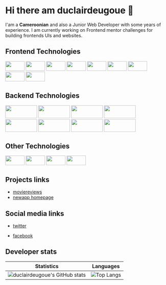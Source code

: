 # Hi there am duclairdeugoue 👋

I'am a **Cameroonian** and also a Junior Web Developer with some years of experience. I am currently working on Frontend mentor challenges for building frontends UIs  and websites. 


## Frontend Technologies

<p>
  <img width="60px" height="30px" src="https://img.shields.io/badge/-HTML5-E34F26?style=flat-square&logo=html5&logoColor=white"/>
  <img width="60px" height="30px" src="https://img.shields.io/badge/-CSS3-1572B6?style=flat-square&logo=css3"/>
  <img width="60px" height="30px" src="https://img.shields.io/badge/-Sass-black?style=flat-square&logo=sass&logoColor=blueviolet"/>
  <img width="60px" height="30px" src="https://img.shields.io/badge/-JavaScript-black?style=flat-square&logo=javascript"/>
  <img width="60px" height="30px" src="https://img.shields.io/badge/-Webpack-black?style=flat-square&logo=webpack"/>
  <img width="60px" height="30px" src="https://img.shields.io/badge/-Typescript-black?style=flat-square&logo=Typescript"/>
  <img width="60px" height="30px" src="https://img.shields.io/badge/-angular-red?style=flat-square&logo=angular"/>
  <img width="60px" height="30px" src="https://img.shields.io/badge/-React-black?style=flat-square&logo=react"/>
  <img width="60px" height="30px" src="https://img.shields.io/badge/-flutter-teal?style=flat-square&logo=flutter"/>
<!--   <img src="https://img.shields.io/badge/-vuejs-black?style=flat-square&logo=vuejs"/> -->
</p>

<!-- - HTML5
- CSS3, Sass, Bootstrap 3,4,5
- Vanilla Javascript, jQuery, Ajax, Webpack, React, Angular
 -->
## Backend Technologies

<p>
    <img width="99px" height="40px" src="https://img.shields.io/badge/-PHP-black?style=flat-square&logo=php"/>
    <img width="99px" height="40px" src="https://img.shields.io/badge/-CodeIgniter-black?style=flat-square&logo=codeigniter&logoColor=red"/>
    <img width="99px" height="40px" src="https://img.shields.io/badge/-Python3-black?style=flat-square&logo=python&logoColor=yellow"/>
    <img width="99px" height="40px" src="https://img.shields.io/badge/-Django-black?style=flat-square&logo=django&logoColor=blue"/>
    <img width="99px" height="40px" src="https://img.shields.io/badge/-Nodejs-black?style=flat-square&logo=Node.js"/>
    <img width="99px" height="40px" src="https://img.shields.io/badge/-SpringBoot-black?style=flat-square&logo=springboot&logoColor=green"/>
    <img width="99px" height="40px" src="https://img.shields.io/badge/-MySQL-black?style=flat-square&logo=mysql"/>
    <img width="99px" height="40px" src="https://img.shields.io/badge/-MongoDB-black?style=flat-square&logo=mongodb"/>

</p>

## Other Technologies
<p>
  <img width="60px" height="30px" src="https://img.shields.io/badge/-Git-black?style=flat-square&logo=git"/>
  <img width="60px" height="30px" src="https://img.shields.io/badge/-Heroku-430098?style=flat-square&logo=heroku"/>
  <img width="60px" height="30px" src="https://img.shields.io/badge/-Vercel-white?style=flat-square&logo=vercel&logoColor=black"/>
  <img width="60px" height="30px" src="https://img.shields.io/badge/-Github_Pages-black?style=flat-square&logo=githubpages&logoColor=blueviolet"/>
<!--   <img src=""/> -->
</p>

<!-- 
- PHP, CodeIgniter4
- Python3, Django
- Java, Springboot
- MySQL -->

## Projects links
- [moviereviews](https://duclairdeugoue.pythonanywhere.com/)
- [newapp homepage](https://duclairdeugoue.github.io/fmc-news-homepage/)

## Social media links

- [twitter](https://twitter.com/duclairdeugoue) 

- [facebook](https://facebook.com/duclair.deugoue)

## Developer stats

<!--- ![GitHub Activity Graph](https://activity-graph.herokuapp.com/graph?username=duclairdeugoue) --->

Statistics | Languages
-----------| -----
![duclairdeugoue's GitHub stats](https://github-readme-stats.vercel.app/api?username=duclairdeugoue&show_icons=true&theme=radical) |  ![Top Langs](https://github-readme-stats.vercel.app/api/top-langs/?username=duclairdeugoue&langs_count=8&layout=compact)

